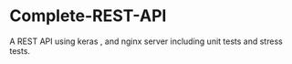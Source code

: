 # Complete-REST-API
A REST API using keras , and nginx server including unit tests and stress tests.
